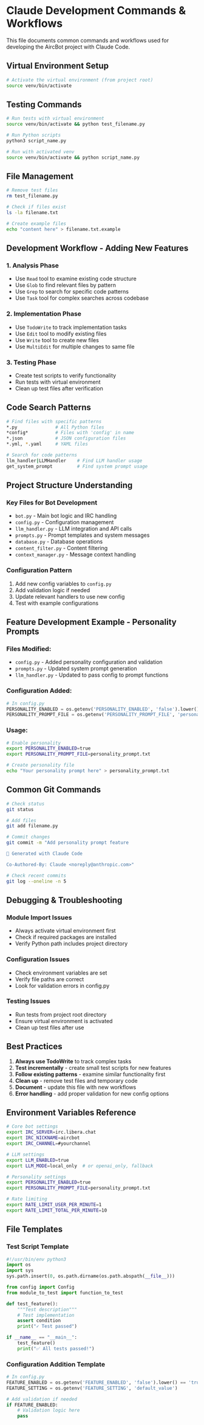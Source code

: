 # Claude Development Commands & Workflows

This file documents common commands and workflows used for developing the AircBot project with Claude Code.

## Virtual Environment Setup

```bash
# Activate the virtual environment (from project root)
source venv/bin/activate
```

## Testing Commands

```bash
# Run tests with virtual environment
source venv/bin/activate && python test_filename.py

# Run Python scripts
python3 script_name.py

# Run with activated venv
source venv/bin/activate && python script_name.py
```

## File Management

```bash
# Remove test files
rm test_filename.py

# Check if files exist
ls -la filename.txt

# Create example files
echo "content here" > filename.txt.example
```

## Development Workflow - Adding New Features

### 1. Analysis Phase
- Use `Read` tool to examine existing code structure
- Use `Glob` to find relevant files by pattern
- Use `Grep` to search for specific code patterns
- Use `Task` tool for complex searches across codebase

### 2. Implementation Phase
- Use `TodoWrite` to track implementation tasks
- Use `Edit` tool to modify existing files
- Use `Write` tool to create new files
- Use `MultiEdit` for multiple changes to same file

### 3. Testing Phase
- Create test scripts to verify functionality
- Run tests with virtual environment
- Clean up test files after verification

## Code Search Patterns

```bash
# Find files with specific patterns
*.py              # All Python files
*config*          # Files with 'config' in name
*.json            # JSON configuration files
*.yml, *.yaml     # YAML files

# Search for code patterns
llm_handler|LLMHandler    # Find LLM handler usage
get_system_prompt         # Find system prompt usage
```

## Project Structure Understanding

### Key Files for Bot Development
- `bot.py` - Main bot logic and IRC handling
- `config.py` - Configuration management
- `llm_handler.py` - LLM integration and API calls
- `prompts.py` - Prompt templates and system messages
- `database.py` - Database operations
- `content_filter.py` - Content filtering
- `context_manager.py` - Message context handling

### Configuration Pattern
1. Add new config variables to `config.py`
2. Add validation logic if needed
3. Update relevant handlers to use new config
4. Test with example configurations

## Feature Development Example - Personality Prompts

### Files Modified:
- `config.py` - Added personality configuration and validation
- `prompts.py` - Updated system prompt generation
- `llm_handler.py` - Updated to pass config to prompt functions

### Configuration Added:
```python
# In config.py
PERSONALITY_ENABLED = os.getenv('PERSONALITY_ENABLED', 'false').lower() == 'true'
PERSONALITY_PROMPT_FILE = os.getenv('PERSONALITY_PROMPT_FILE', 'personality_prompt.txt')
```

### Usage:
```bash
# Enable personality
export PERSONALITY_ENABLED=true
export PERSONALITY_PROMPT_FILE=personality_prompt.txt

# Create personality file
echo "Your personality prompt here" > personality_prompt.txt
```

## Common Git Commands

```bash
# Check status
git status

# Add files
git add filename.py

# Commit changes
git commit -m "Add personality prompt feature

🤖 Generated with Claude Code

Co-Authored-By: Claude <noreply@anthropic.com>"

# Check recent commits
git log --oneline -n 5
```

## Debugging & Troubleshooting

### Module Import Issues
- Always activate virtual environment first
- Check if required packages are installed
- Verify Python path includes project directory

### Configuration Issues
- Check environment variables are set
- Verify file paths are correct
- Look for validation errors in config.py

### Testing Issues
- Run tests from project root directory
- Ensure virtual environment is activated
- Clean up test files after use

## Best Practices

1. **Always use TodoWrite** to track complex tasks
2. **Test incrementally** - create small test scripts for new features
3. **Follow existing patterns** - examine similar functionality first
4. **Clean up** - remove test files and temporary code
5. **Document** - update this file with new workflows
6. **Error handling** - add proper validation for new config options

## Environment Variables Reference

```bash
# Core bot settings
export IRC_SERVER=irc.libera.chat
export IRC_NICKNAME=aircbot
export IRC_CHANNEL=#yourchannel

# LLM settings
export LLM_ENABLED=true
export LLM_MODE=local_only  # or openai_only, fallback

# Personality settings
export PERSONALITY_ENABLED=true
export PERSONALITY_PROMPT_FILE=personality_prompt.txt

# Rate limiting
export RATE_LIMIT_USER_PER_MINUTE=1
export RATE_LIMIT_TOTAL_PER_MINUTE=10
```

## File Templates

### Test Script Template
```python
#!/usr/bin/env python3
import os
import sys
sys.path.insert(0, os.path.dirname(os.path.abspath(__file__)))

from config import Config
from module_to_test import function_to_test

def test_feature():
    """Test description"""
    # Test implementation
    assert condition
    print("✓ Test passed")

if __name__ == "__main__":
    test_feature()
    print("✅ All tests passed!")
```

### Configuration Addition Template
```python
# In config.py
FEATURE_ENABLED = os.getenv('FEATURE_ENABLED', 'false').lower() == 'true'
FEATURE_SETTING = os.getenv('FEATURE_SETTING', 'default_value')

# Add validation if needed
if FEATURE_ENABLED:
    # Validation logic here
    pass
```